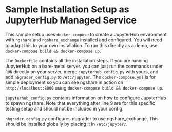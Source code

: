 # Sample Installation Setup as JupyterHub Managed Service

This sample setup uses `docker-compose` to create a JupyterHub environment with `ngshare` and `ngshare_exchange` installed and configured. You will need to adapt this to your own installation. To run this directly as a demo, use `docker-compose build && docker-compose up`.

The `Dockerfile` contains all the installation steps. If you are running JupyterHub on a bare-metal server. you can just run the commands under `RUN` directly on your server, merge `jupyterhub_config.py` with yours, and add `nbgrader_config.py` to `/etc/jupyter`. The `docker-compose.yml` is for simple deployment so you can see ngshare in action on `http://localhost:8000` using `docker-compose build && docker-compose up`.

`jupyterhub_config.py` contains information on how to configure JupyterHub to spawn ngshare. Note that everything after line 9 are for this specific testing setup and should not be included in your config.

`nbgrader_config.py` configures nbgrader to use ngshare_exchange. This should be installed globally by placing it in `/etc/jupyter/`.

